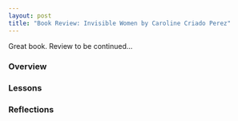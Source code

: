 ```yaml
---
layout: post
title: "Book Review: Invisible Women by Caroline Criado Perez"
---
```


Great book. Review to be continued...

### **Overview**

### **Lessons**

### **Reflections**